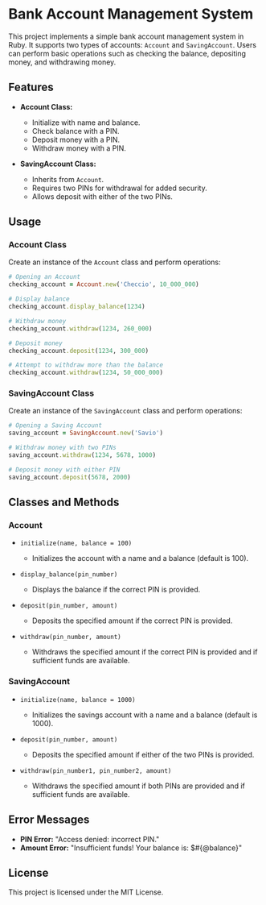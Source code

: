 
# Bank Account Management System

This project implements a simple bank account management system in Ruby. It supports two types of accounts: `Account` and `SavingAccount`. Users can perform basic operations such as checking the balance, depositing money, and withdrawing money.

## Features

- **Account Class:**
  - Initialize with name and balance.
  - Check balance with a PIN.
  - Deposit money with a PIN.
  - Withdraw money with a PIN.
  
- **SavingAccount Class:**
  - Inherits from `Account`.
  - Requires two PINs for withdrawal for added security.
  - Allows deposit with either of the two PINs.

## Usage

### Account Class

Create an instance of the `Account` class and perform operations:

```ruby
# Opening an Account
checking_account = Account.new('Checcio', 10_000_000)

# Display balance
checking_account.display_balance(1234)

# Withdraw money
checking_account.withdraw(1234, 260_000)

# Deposit money
checking_account.deposit(1234, 300_000)

# Attempt to withdraw more than the balance
checking_account.withdraw(1234, 50_000_000)
```

### SavingAccount Class

Create an instance of the `SavingAccount` class and perform operations:

```ruby
# Opening a Saving Account
saving_account = SavingAccount.new('Savio')

# Withdraw money with two PINs
saving_account.withdraw(1234, 5678, 1000)

# Deposit money with either PIN
saving_account.deposit(5678, 2000)
```

## Classes and Methods

### Account

- `initialize(name, balance = 100)`
  - Initializes the account with a name and a balance (default is 100).

- `display_balance(pin_number)`
  - Displays the balance if the correct PIN is provided.

- `deposit(pin_number, amount)`
  - Deposits the specified amount if the correct PIN is provided.

- `withdraw(pin_number, amount)`
  - Withdraws the specified amount if the correct PIN is provided and if sufficient funds are available.

### SavingAccount

- `initialize(name, balance = 1000)`
  - Initializes the savings account with a name and a balance (default is 1000).

- `deposit(pin_number, amount)`
  - Deposits the specified amount if either of the two PINs is provided.

- `withdraw(pin_number1, pin_number2, amount)`
  - Withdraws the specified amount if both PINs are provided and if sufficient funds are available.

## Error Messages

- **PIN Error:** "Access denied: incorrect PIN."
- **Amount Error:** "Insufficient funds! Your balance is: $#{@balance}"

## License

This project is licensed under the MIT License.
